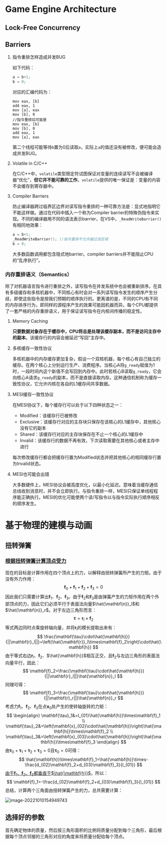 # Game Engine Architecture

## Lock-Free Concurrency

## Barriers

1. 指令重排怎样造成并发BUG

   如下代码：

   ```c++
   a = b+1;
   b = 0;
   ```

   对应的汇编代码为：

   ```assembly
   mov eax, [b]
   add eax, 1
   mov [a], eax
   mov [b], 0
   //指令重排后可能是
   mov eax, [b]
   mov [b], 0
   add eax, 1
   mov [a], eax
   ```

   第二个线程可能等待`b`置为$0$后读取`a`，实际上`a`的值还没有被修改，便可能会造成并发BUG。

2. Volatile in C/C++

   在C/C++中，`volatile`类型限定符试图保证对变量的连续读写不会被编译器“优化”，**但它并不能可靠的工作**。`volatile`提供的唯一保证是：变量的内容不会缓存到寄存器中。

3. Compiler Barriers

   防止编译器跨过临界区边界对读写指令重排的一种可靠方法是：显式地指明它不能这样做。通过在代码中插入一个称为Compiler barrier的特殊伪指令来实现。不同的编译器用不同的语法表示barrier，在VS中，`_ReadWriteBarrier()`有相同地效果：

   ```c++
   a = b+1;
   _ReadWriteBarrier(); //指令重排不允许越过该区域
   b = 0;
   ```

   大多数函数调用都包含隐式地barrier。compiler barriers并不能阻止CPU的“乱序执行”。

### 内存重排语义（Semantics）

​	除了对机器语言指令进行重排之外，读写指令在并发系统中也会被重新排序。在具有多级缓存和多核机器中，不同核心有时会对一系列读写指令发生的顺序产生分歧，即使这些指令是按我们预期的顺序执行的。更离谱的是，不同的CPU有不同的内存排序行为，即同样的源程序产生的效果可能因机器而异。每个CPU都提供了一套严格的内存重排语义，用于保证读写指令在内核间传播的稳定性。

1. Memory Caching

   **只要数据对象存在于缓存中，CPU将总是处理该缓存副本，而不是访问主存中的副本**。该缓存行的内容会被延迟“写回”主存中。

2. 多核缓存一致性协议

   多核机器中的内存缓存更加复杂，假设一个双核机器，每个核心有自己独立的缓存。在两个核心上分别运行生产、消费程序。当核心A将`g_ready`赋值为$1$时，一段时间内这个新值不会写回到内存中。此时若核心B读取`g_ready`，它会向核心A请求`g_ready`的副本，而不是直接读取内存。这种通信机制称为缓存一致性协议，它允许内核在各自的L1缓存间共享数据。

3. MESI缓存一致性协议

   在MESI协议下，每个缓存行可以处于以下四种状态之一：

   - Modified：该缓存行已被修改
   - Exclusive：该缓存行对应的主存块只保存在该核心的L1缓存中，其他核心没有它的副本
   - Shared：该缓存行对应的主存块保存在不止一个核心的L1缓存中
   - Invalid：该缓存行的数据不再有效，下次读取需要在其他核心或者主存中进行

   每次修改缓存行都会把缓存行置为Modified状态并把其他核心的相同缓存行置为Invalid状态。

4. MESI也可能会出错

   大多数硬件上，MESI协议会被高度优化，以最小化延迟。意味着当缓存通信总线收到消息时，并不会立即执行。与指令重排一样，MESI只保证单线程程序能正确执行。MESI的优化可能使两个读/写指令以与指令实际执行顺序相反的顺序发生。

# 基于物理的建模与动画

## 扭转弹簧

### <u>根据扭转弹簧计算顶点受力</u>

​	现在的目标是计算作用在四个顶点上的力，以解释由扭转弹簧所产生的力矩。由于没有外力作用：
$$
\mathbf{f}_0+\mathbf{f}_1+\mathbf{f}_2+\mathbf{f}_3=0
$$
因此我们只需要计算出$\mathbf{f}_1$、$\mathbf{f}_2$、$\mathbf{f}_3$。由于$\mathbf{f}_2$和$\mathbf{f}_3$是由弹簧产生的力矩作用在两个外部顶点的力，因此它们必须平行于表面法向量$\hat{\mathbf{n}}_l$和$\hat{\mathbf{n}}_r$。对于左边三角形而言：
$$
\mathbf{\tau}=\mathbf{r}_l\times\mathbf{f}_2
$$
等式两边同时点乘旋转轴向量，并将$\mathbf{r}_l$的模长提取出来有：
$$
\frac{\mathbf{\tau}\cdot\hat{\mathbf{h}}}{||\mathbf{r}_l||}=\left(\hat{\mathbf{r}}_l\times\mathbf{f}_2\right)\cdot\hat{\mathbf{h}}
$$
由于等式右边$\mathbf{r}_l$、$\mathbf{f}_2$、$\hat{\mathbf{h}}$相互正交，且$\mathbf{f}_2$与左边三角形的表面法向量平行，因此：
$$
\mathbf{f}_2=\frac{\mathbf{\tau}\cdot\hat{\mathbf{h}}}{||\mathbf{r}_l||}\hat{\mathbf{n}}_l
$$
同理可得：
$$
\mathbf{f}_3=\frac{\mathbf{\tau}\cdot\hat{\mathbf{h}}}{||\mathbf{r}_r||}\hat{\mathbf{n}}_r
$$
考虑力$\mathbf{f}_1$、$\mathbf{f}_2$、$\mathbf{f}_3$在点$\mathbf{x}_0$处产生的使转轴旋转的力矩：
$$
\begin{align}
\mathbf{\tau}_1&=l_{01}\hat{\mathbf{h}}\times\mathbf{f}_1 \\
\mathbf{\tau}_2&=\left(\mathbf{x}_{02}\cdot\hat{\mathbf{h}}\right)\hat{\mathbf{h}}\times\mathbf{f}_2 \\
\mathbf{\tau}_3&=\left(\mathbf{x}_{03}\cdot\hat{\mathbf{h}}\right)\hat{\mathbf{h}}\times\mathbf{f}_3
\end{align}
$$
由$\mathbf{\tau}_0+\mathbf{\tau}_1+\mathbf{\tau}_2+\mathbf{\tau}_3=0$且$\mathbf{\tau}_0=0$可得：
$$
\hat{\mathbf{h}}\times\mathbf{f}_1=\hat{\mathbf{h}}\times-\frac{d_{02}\mathbf{f}_2+d_{03}\mathbf{f}_3}{l_{01}}
$$
<u>由于$\mathbf{f}_1$、$\mathbf{f}_2$、$\mathbf{f}_3$都垂直于$\hat{\mathbf{h}}$</u>，所以：
$$
\mathbf{f}_1=-\frac{d_{02}\mathbf{f}_2+d_{03}\mathbf{f}_3}{l_{01}}
$$
总结，计算两个三角面由扭转弹簧产生的力，总共需要计算：

![image-20221010154949743](C:\Users\Clan\AppData\Roaming\Typora\typora-user-images\image-20221010154949743.png)

## 选择好的参数

​	首先确定物体的质量，然后按三角形面积的比例将质量分配到每个三角形，最后根据每个顶点邻接的三角形对应的角度来将质量分配给每个顶点。

